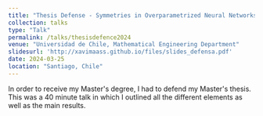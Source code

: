 ```yaml
---
title: "Thesis Defense - Symmetries in Overparametrized Neural Networks: A Mean Field View"
collection: talks
type: "Talk"
permalink: /talks/thesisdefence2024
venue: "Universidad de Chile, Mathematical Engineering Department"
slidesurl: 'http://xavimaass.github.io/files/slides_defensa.pdf'
date: 2024-03-25
location: "Santiago, Chile"
---
```


In order to receive my Master's degree, I had to defend my Master's thesis. This was a 40 minute talk in which I outlined all the different elements as well as the main results.